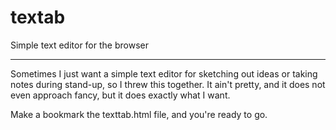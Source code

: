 # textab
Simple text editor for the browser

---

Sometimes I just want a simple text editor for sketching out ideas or taking
notes during stand-up, so I threw this together.  It ain't pretty, and it does
not even approach fancy, but it does exactly what I want.

Make a bookmark the texttab.html file, and you're ready to go.
